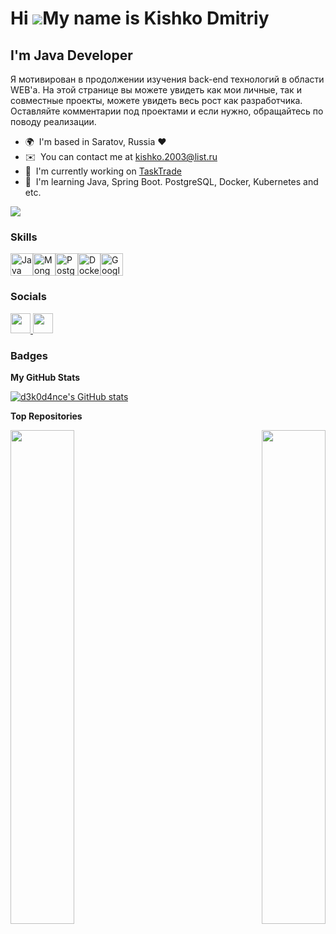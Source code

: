 Hi ![](https://user-images.githubusercontent.com/18350557/176309783-0785949b-9127-417c-8b55-ab5a4333674e.gif)My name is Kishko Dmitriy
======================================================================================================================================

I'm Java Developer
------------------

Я мотивирован в продолжении изучения back-end технологий в области WEB'а. На этой странице вы можете увидеть как мои личные, так и совместные проекты, можете увидеть весь рост как разработчика. Оставляйте комментарии под проектами и если нужно, обращайтесь по поводу реализации.

* 🌍  I'm based in Saratov, Russia ❤️
* ✉️  You can contact me at [kishko.2003@list.ru](mailto:kishko.2003@list.ru)
* 🚀  I'm currently working on [TaskTrade](http://github.com/TaskTradeHub)
* 🧠  I'm learning Java, Spring Boot. PostgreSQL, Docker, Kubernetes and etc.

<a href="https://www.github.com/d3k0d4nce" target="_blank" rel="noreferrer"><img
src="https://img.shields.io/github/followers/d3k0d4nce?logo=github&style=for-the-badge&color=a855f7&labelColor=181824" /></a>

### Skills


<p align="left">
<a href="https://www.oracle.com/java/" target="_blank" rel="noreferrer"><img src="https://raw.githubusercontent.com/danielcranney/readme-generator/main/public/icons/skills/java-colored.svg" width="36" height="36" alt="Java" /></a><a href="https://www.mongodb.com/" target="_blank" rel="noreferrer"><img src="https://raw.githubusercontent.com/danielcranney/readme-generator/main/public/icons/skills/mongodb-colored.svg" width="36" height="36" alt="MongoDB" /></a><a href="https://www.postgresql.org/" target="_blank" rel="noreferrer"><img src="https://raw.githubusercontent.com/danielcranney/readme-generator/main/public/icons/skills/postgresql-colored.svg" width="36" height="36" alt="PostgreSQL" /></a><a href="https://www.docker.com/" target="_blank" rel="noreferrer"><img src="https://raw.githubusercontent.com/danielcranney/readme-generator/main/public/icons/skills/docker-colored.svg" width="36" height="36" alt="Docker" /></a><a href="https://cloud.google.com/" target="_blank" rel="noreferrer"><img src="https://raw.githubusercontent.com/danielcranney/readme-generator/main/public/icons/skills/googlecloud-colored.svg" width="36" height="36" alt="Google Cloud" /></a>
</p>


### Socials

<p align="left"> <a href="https://discord.com/users/SamiyKlassniy#6738" target="_blank" rel="noreferrer"> <picture> <source media="(prefers-color-scheme: dark)" srcset="undefined" /> <source media="(prefers-color-scheme: light)" srcset="https://raw.githubusercontent.com/danielcranney/readme-generator/main/public/icons/socials/discord.svg" /> <img src="https://raw.githubusercontent.com/danielcranney/readme-generator/main/public/icons/socials/discord.svg" width="32" height="32" /> </picture> </a> <a href="https://www.github.com/d3k0d4nce" target="_blank" rel="noreferrer"> <picture> <source media="(prefers-color-scheme: dark)" srcset="https://raw.githubusercontent.com/danielcranney/readme-generator/main/public/icons/socials/github-dark.svg" /> <source media="(prefers-color-scheme: light)" srcset="https://raw.githubusercontent.com/danielcranney/readme-generator/main/public/icons/socials/github.svg" /> <img src="https://raw.githubusercontent.com/danielcranney/readme-generator/main/public/icons/socials/github.svg" width="32" height="32" /> </picture> </a></p>

### Badges

<b>My GitHub Stats</b>

<a href="http://www.github.com/d3k0d4nce"><img src="https://github-readme-stats.vercel.app/api?username=d3k0d4nce&show_icons=true&hide=&count_private=true&title_color=ec4899&text_color=ffffff&icon_color=a855f7&bg_color=181824&hide_border=true&show_icons=true" alt="d3k0d4nce's GitHub stats" /></a>

<b>Top Repositories</b>

<div width="100%" align="center"><a href="https://github.com/d3k0d4nce/WeatherData" align="left"><img align="left" width="45%" src="https://github-readme-stats.vercel.app/api/pin/?username=d3k0d4nce&repo=WeatherData&title_color=ec4899&text_color=ffffff&icon_color=a855f7&bg_color=181824&hide_border=true&locale=en" /></a><a href="https://github.com/d3k0d4nce/CrudMongoDB" align="right"><img align="right" width="45%" src="https://github-readme-stats.vercel.app/api/pin/?username=d3k0d4nce&repo=CrudMongoDB&title_color=ec4899&text_color=ffffff&icon_color=a855f7&bg_color=181824&hide_border=true&locale=en" /></a></div><br /><br /><br /><br /><br /><br /><br />
